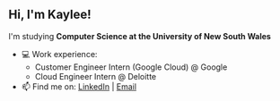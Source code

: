 ## Hi, I'm Kaylee!

I'm studying **Computer Science at the University of New South Wales**
- 💻 Work experience:
  - Customer Engineer Intern (Google Cloud) @ Google
  - Cloud Engineer Intern @ Deloitte
- 📫 Find me on: [LinkedIn](https://linkedin.com/in/kayleecragg) | [Email](mailto:kayleeanncragg@gmail.com)



<!--
📫 Visit my website that is severely outdated: https://kayleecragg.github.io/

**kayleecragg/kayleecragg** is a ✨ _special_ ✨ repository because its `README.md` (this file) appears on your GitHub profile.

Here are some ideas to get you started:

- 🔭 I’m currently working on ...
- 🌱 I’m currently learning ...
- 👯 I’m looking to collaborate on ...
- 🤔 I’m looking for help with ...
- 💬 Ask me about ...
- 📫 How to reach me: ...
- 😄 Pronouns: ...
- ⚡ Fun fact: ...
-->
